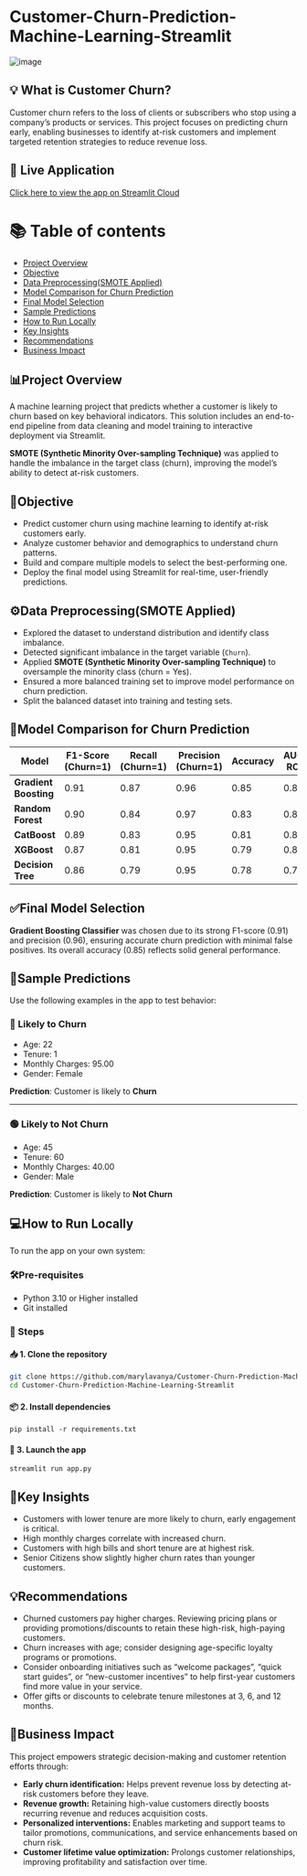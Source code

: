 # Customer-Churn-Prediction-Machine-Learning-Streamlit
![image](https://github.com/user-attachments/assets/e36b8886-0a41-4dda-9cec-6dfc8bb9619a)
## 💡 What is  Customer Churn?
Customer churn refers to the loss of clients or subscribers who stop using a company’s products or services. This project focuses on predicting churn early, enabling businesses to identify at-risk customers and implement targeted retention strategies to reduce revenue loss.
## 🚀 Live Application
[Click here to view the app on Streamlit Cloud](https://customer-churn-prediction-machine-learning-app-qx8zr32djftfbyz.streamlit.app/)
# 📚 Table of contents
- [Project Overview](#project-overview)
- [Objective](#objective)
- [Data Preprocessing(SMOTE Applied)](#data-preprocessingsmote-applied)
- [Model Comparison for Churn Prediction](#model-comparison-for-churn-prediction)
- [Final Model Selection](#final-model-selection)
- [Sample Predictions](#sample-predictions)
- [How to Run Locally](#how-to-run-locally)
- [Key Insights](#key-insights)
- [Recommendations](#recommendations)
- [Business Impact](#business-impact)
## 📊Project Overview 
A machine learning project that predicts whether a customer is likely to churn based on key behavioral indicators. This solution includes an end-to-end pipeline from data cleaning and model training to interactive deployment via Streamlit.

**SMOTE (Synthetic Minority Over-sampling Technique)** was applied to handle the imbalance in the target class (churn), improving the model’s ability to detect at-risk customers.
## 🎯Objective
* Predict customer churn using machine learning to identify at-risk customers early.
* Analyze customer behavior and demographics to understand churn patterns.
* Build and compare multiple models to select the best-performing one.
* Deploy the final model using Streamlit for real-time, user-friendly predictions.
## ⚙️Data Preprocessing(SMOTE Applied)
* Explored the dataset to understand distribution and identify class imbalance.
* Detected significant imbalance in the target variable (`Churn`).
* Applied **SMOTE (Synthetic Minority Over-sampling Technique)** to oversample the minority class (churn = Yes).
* Ensured a more balanced training set to improve model performance on churn prediction.
* Split the balanced dataset into training and testing sets.
## 🧠Model Comparison for Churn Prediction
| Model                 | F1-Score (Churn=1) | Recall (Churn=1) | Precision (Churn=1) | Accuracy | AUC-ROC  |
| --------------------- | ------------------ | ---------------- | ------------------- | -------- | -------- |
| **Gradient Boosting** | 0.91               | 0.87             | 0.96                | 0.85     | 0.85     |
| **Random Forest**     | 0.90               | 0.84             | 0.97                | 0.83     | 0.86     |
| **CatBoost**          | 0.89               | 0.83             | 0.95                | 0.81     | 0.84     |
| **XGBoost**           | 0.87               | 0.81             | 0.95                | 0.79     | 0.84     |
| **Decision Tree**     | 0.86               | 0.79             | 0.95                | 0.78     | 0.78     |

## ✅Final Model Selection
**Gradient Boosting Classifier** was chosen due to its strong F1-score (0.91) and precision (0.96), ensuring accurate churn prediction with minimal false positives. Its overall accuracy (0.85) reflects solid general performance.
## 🤖Sample Predictions
Use the following examples in the app to test behavior:
### 🔴 Likely to Churn
- Age: 22  
- Tenure: 1  
- Monthly Charges: 95.00  
- Gender: Female

**Prediction**: Customer is likely to **Churn**

----
### 🟢 Likely to Not Churn
- Age: 45  
- Tenure: 60  
- Monthly Charges: 40.00    
- Gender: Male
  
**Prediction**: Customer is likely to **Not Churn**
## 💻How to Run Locally
To run the app on your own system:
### 🛠️Pre-requisites
- Python 3.10 or Higher installed   
- Git installed  
### 📝 Steps
#### 📥 1. Clone the repository
```bash
git clone https://github.com/marylavanya/Customer-Churn-Prediction-Machine-Learning-Streamlit.git
cd Customer-Churn-Prediction-Machine-Learning-Streamlit
```
#### 📦 2. Install dependencies
```
pip install -r requirements.txt
```
#### 🚀 3. Launch the app
```
streamlit run app.py
```

## 📌Key Insights
* Customers with lower tenure  are more likely to churn, early engagement is critical.
* High monthly charges correlate with increased churn.
* Customers with high bills and short tenure are at highest risk.
* Senior Citizens show slightly higher churn rates than younger customers.
## 💡Recommendations
* Churned customers pay higher charges. Reviewing pricing plans or providing promotions/discounts to retain these high-risk, high-paying customers.
* Churn increases with age; consider designing age-specific loyalty programs or promotions.
* Consider onboarding initiatives such as “welcome packages”, “quick start guides”, or “new-customer incentives” to help first-year customers find more value in your service.
* Offer gifts or discounts to celebrate tenure milestones at 3, 6, and 12 months.
## 💼Business Impact
 This project empowers strategic decision-making and customer retention efforts through:
- **Early churn identification:** Helps prevent revenue loss by detecting at-risk customers before they leave.
- **Revenue growth:** Retaining high-value customers directly boosts recurring revenue and reduces acquisition costs.
- **Personalized interventions:** Enables marketing and support teams to tailor promotions, communications, and service enhancements based on churn risk.
- **Customer lifetime value optimization:** Prolongs customer relationships, improving profitability and satisfaction over time.
